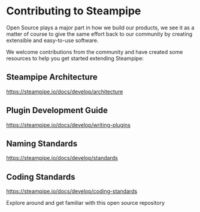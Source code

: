 # Contributing to Steampipe

Open Source plays a major part in how we build our products,
we see it as a matter of course to give the same effort back to our
community by creating extensible and easy-to-use software.

We welcome contributions from the community and have created some 
resources to help you get started extending Steampipe:

## Steampipe Architecture

https://steampipe.io/docs/develop/architecture

## Plugin Development Guide

https://steampipe.io/docs/develop/writing-plugins

## Naming Standards

https://steampipe.io/docs/develop/standards

## Coding Standards

https://steampipe.io/docs/develop/coding-standards

Explore around and get familiar with this open source repository 
